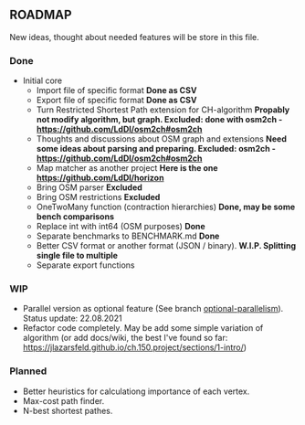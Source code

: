 ## ROADMAP
New ideas, thought about needed features will be store in this file.

### Done
* Initial core
    * Import file of specific format **Done as CSV**
    * Export file of specific format **Done as CSV**
    * Turn Restricted Shortest Path extension for CH-algorithm **Propably not modify algorithm, but graph. Excluded: done with osm2ch - https://github.com/LdDl/osm2ch#osm2ch**
    * Thoughts and discussions about OSM graph and extensions **Need some ideas about parsing and preparing. Excluded: osm2ch - https://github.com/LdDl/osm2ch#osm2ch**
    * Map matcher as another project **Here is the one https://github.com/LdDl/horizon**
    * Bring OSM parser **Excluded**
    * Bring OSM restrictions **Excluded**
    * OneTwoMany function (contraction hierarchies) **Done, may be some bench comparisons**
    * Replace int with int64 (OSM purposes) **Done**
    * Separate benchmarks to BENCHMARK.md **Done**
    * Better CSV format or another format (JSON / binary). **W.I.P. Splitting single file to multiple**
    * Separate export functions

### WIP
* Parallel version as optional feature (See branch [optional-parallelism](https://github.com/LdDl/ch/tree/)). Status update: 22.08.2021
* Refactor code completely. May be add some simple variation of algorithm (or add docs/wiki, the best I've found so far: https://jlazarsfeld.github.io/ch.150.project/sections/1-intro/)

### Planned
* Better heuristics for calculationg importance of each vertex.
* Max-cost path finder.
* N-best shortest pathes.
